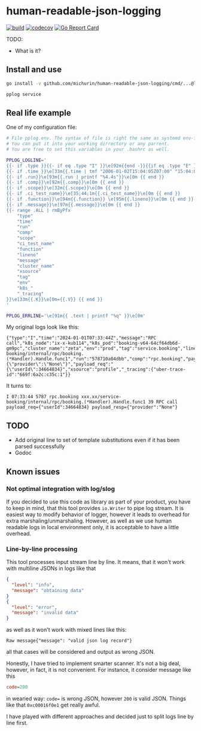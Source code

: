 # human-readable-json-logging

[![build](https://github.com/michurin/human-readable-json-logging/actions/workflows/ci.yaml/badge.svg)](https://github.com/michurin/human-readable-json-logging/actions/workflows/ci.yaml)
[![codecov](https://codecov.io/gh/michurin/human-readable-json-logging/graph/badge.svg?token=LDYMK3ZM06)](https://codecov.io/gh/michurin/human-readable-json-logging)
[![Go Report Card](https://goreportcard.com/badge/github.com/michurin/human-readable-json-logging)](https://goreportcard.com/report/github.com/michurin/human-readable-json-logging)

TODO:
- What is it?

## Install and use

```sh
go install -v github.com/michurin/human-readable-json-logging/cmd/...@latest
```

```sh
pplog service
```

## Real life example

One of my configuration file:

```sh
# File pplog.env. The syntax of file is right the same as systemd env-files.
# You can put it into your working dirrectory or any parrent.
# You are free to set this variables in your .bashrc as well.

PPLOG_LOGLINE='
{{- if .type }}{{- if eq .type "I" }}\e[92m{{end -}}{{if eq .type "E" }}\e[1;33;41m{{end -}}{{.type}}\e[0m {{ end }}
{{- if .time }}\e[33m{{.time | tmf "2006-01-02T15:04:05Z07:00" "15:04:05"}}\e[0m {{ end }}
{{- if .run}}\e[93m{{.run | printf "%4.4s"}}\e[0m {{ end }}
{{- if .comp}}\e[92m{{.comp}}\e[0m {{ end }}
{{- if .scope}}\e[32m{{.scope}}\e[0m {{ end }}
{{- if .ci_test_name}}\e[35;44;1m{{.ci_test_name}}\e[0m {{ end }}
{{- if .function}}\e[94m{{.function}} \e[95m{{.lineno}}\e[0m {{ end }}
{{- if .message}}\e[97m{{.message}}\e[0m {{ end }}
{{- range .ALL | rmByPfx
    "type"
    "time"
    "run"
    "comp"
    "scope"
    "ci_test_name"
    "function"
    "lineno"
    "message"
    "cluster_name"
    "xsource"
    "tag"
    "env"
    "k8s_"
    "_tracing"
}}\e[33m{{.K}}\e[0m={{.V}} {{ end }}
'

PPLOG_ERRLINE='\e[91m{{ .text | printf "%q" }}\e[0m'
```

My original logs look like this:

```
{"type":"I","time":"2024-01-01T07:33:44Z","message":"RPC call","k8s_node":"ix-x-kub114","k8s_pod":"booking-v64-64cf64db6d-gm9pc","cluster_name":"zeta","env":"prod","tag":"service.booking","lineno":39,"function":"xxx.xx/service-booking/internal/rpc/booking.(*Handler).Handle.func1","run":"578710a04dbb","comp":"rpc.booking","payload_resp":"{\"provider\":\"None\"}","payload_req":"{\"userId\":34664834}","xsource":"profile","_tracing":{"uber-trace-id":"669f:6a2c:c35c:1"}}
```

It turns to:

```
I 07:33:44 5787 rpc.booking xxx.xx/service-booking/internal/rpc/booking.(*Handler).Handle.func1 39 RPC call payload_req={"userId":34664834} payload_resp={"provider":"None"}
```

## TODO

- Add original line to set of template substitutions even if it has been parsed successfully
- Godoc

## Known issues

### Not optimal integration with log/slog

If you decided to use this code as library as part of your product, you have to keep in mind, that
this tool provides `io.Writer` to pipe log stream. It is easiest way to modify behavior of logger, however
it leads to overhead for extra marshaling/unmarshaling. However, as well as we use human readable logs in
local environment only, it is acceptable to have a little overhead.

### Line-by-line processing

This tool processes input stream line by line. It means, that it won't work with multiline JSONs in logs like that

```json
{
  "level": "info",
  "message": "obtaining data"
}
{
  "level": "error",
  "message": "invalid data"
}
```

as well as it won't work with mixed lines like this:

```
Raw message{"message": "valid json log record"}
```

all that cases will be considered and output as wrong JSON.

Honestly, I have tried to implement smarter scanner. It's not a big deal, however,
in fact, it is not convenient. For instance, it consider message like this

```ini
code=200
```

in wearied way: `code=` is wrong JSON, however `200` is valid JSON.
Things like that `0xc00016f0e1` get really awful.

I have played with different approaches
and decided just to split logs line by line first.
